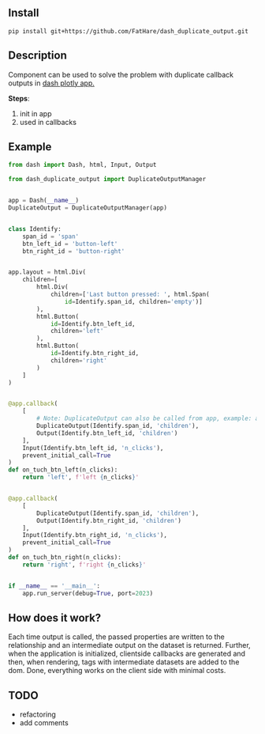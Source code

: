 ## Install

```
pip install git+https://github.com/FatHare/dash_duplicate_output.git
```

## Description

Component can be used to solve the problem with duplicate callback outputs in <a href="https://dash.plotly.com/">dash plotly app.</a>

<b>Steps</b>:
1) init in app
2) used in callbacks

## Example
```python
from dash import Dash, html, Input, Output

from dash_duplicate_output import DuplicateOutputManager


app = Dash(__name__)
DuplicateOutput = DuplicateOutputManager(app)


class Identify:
    span_id = 'span'
    btn_left_id = 'button-left'
    btn_right_id = 'button-right'


app.layout = html.Div(
    children=[
        html.Div(
            children=['Last button pressed: ', html.Span(
                id=Identify.span_id, children='empty')]
        ),
        html.Button(
            id=Identify.btn_left_id,
            children='left'
        ),
        html.Button(
            id=Identify.btn_right_id,
            children='right'
        )
    ]
)


@app.callback(
    [
        # Note: DuplicateOutput can also be called from app, example: app.DuplicateOutput(Identify.span_id, 'children').
        DuplicateOutput(Identify.span_id, 'children'),
        Output(Identify.btn_left_id, 'children')
    ],
    Input(Identify.btn_left_id, 'n_clicks'),
    prevent_initial_call=True
)
def on_tuch_btn_left(n_clicks):
    return 'left', f'left {n_clicks}'


@app.callback(
    [
        DuplicateOutput(Identify.span_id, 'children'),
        Output(Identify.btn_right_id, 'children')
    ],
    Input(Identify.btn_right_id, 'n_clicks'),
    prevent_initial_call=True
)
def on_tuch_btn_right(n_clicks):
    return 'right', f'right {n_clicks}'


if __name__ == '__main__':
    app.run_server(debug=True, port=2023)
```

## How does it work?
Each time output is called, the passed properties are written to the relationship and an intermediate output on the dataset is returned. Further, when the application is initialized, clientside callbacks are generated and then, when rendering, tags with intermediate datasets are added to the dom. Done, everything works on the client side with minimal costs.

## TODO
- refactoring
- add comments
